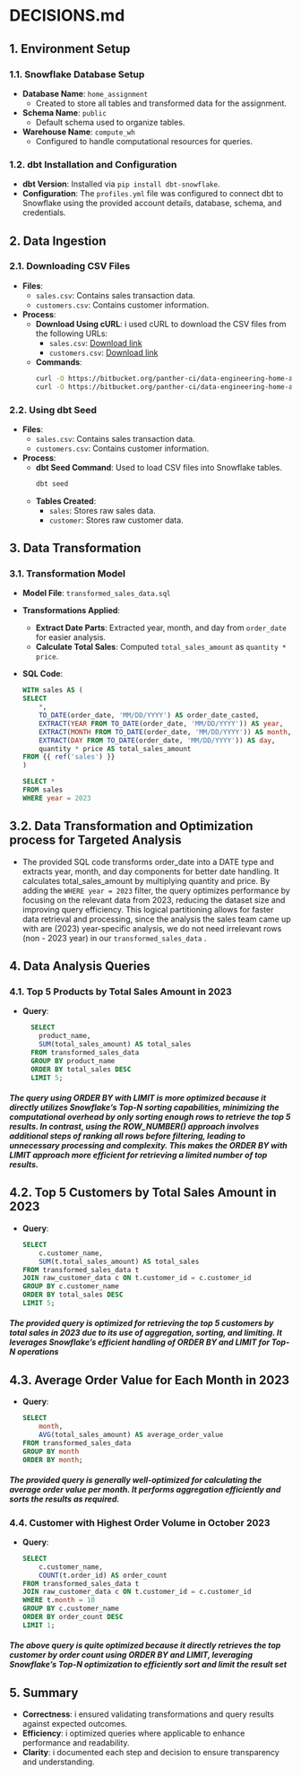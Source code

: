 # DECISIONS.md

## 1. Environment Setup

### 1.1. Snowflake Database Setup
- **Database Name**: `home_assignment`
  - Created to store all tables and transformed data for the assignment.
- **Schema Name**: `public`
  - Default schema used to organize tables.
- **Warehouse Name**: `compute_wh`
  - Configured to handle computational resources for queries.

### 1.2. dbt Installation and Configuration
- **dbt Version**: Installed via `pip install dbt-snowflake`.
- **Configuration**: The `profiles.yml` file was configured to connect dbt to Snowflake using the provided account details, database, schema, and credentials.

## 2. Data Ingestion

### 2.1. Downloading CSV Files
- **Files**:
  - `sales.csv`: Contains sales transaction data.
  - `customers.csv`: Contains customer information.
- **Process**:
  - **Download Using cURL**: i used cURL to download the CSV files from the following URLs:
    - `sales.csv`: [Download link](https://bitbucket.org/panther-ci/data-engineering-home-assignment/src/main/data/sales.csv)
    - `customers.csv`: [Download link](https://bitbucket.org/panther-ci/data-engineering-home-assignment/src/main/data/customers.csv)
  - **Commands**:
    ```bash
    curl -O https://bitbucket.org/panther-ci/data-engineering-home-assignment/src/main/data/sales.csv
    curl -O https://bitbucket.org/panther-ci/data-engineering-home-assignment/src/main/data/customers.csv
    ```

### 2.2. Using dbt Seed
- **Files**:
  - `sales.csv`: Contains sales transaction data.
  - `customers.csv`: Contains customer information.
- **Process**:
  - **dbt Seed Command**: Used to load CSV files into Snowflake tables.
    ```bash
    dbt seed
    ```
  - **Tables Created**:
    - `sales`: Stores raw sales data.
    - `customer`: Stores raw customer data.


## 3. Data Transformation

### 3.1. Transformation Model
- **Model File**: `transformed_sales_data.sql`
- **Transformations Applied**:
  - **Extract Date Parts**: Extracted year, month, and day from `order_date` for easier analysis.
  - **Calculate Total Sales**: Computed `total_sales_amount` as `quantity * price`.

- **SQL Code**:
    ```sql
    WITH sales AS (
    SELECT
        *,
        TO_DATE(order_date, 'MM/DD/YYYY') AS order_date_casted,
        EXTRACT(YEAR FROM TO_DATE(order_date, 'MM/DD/YYYY')) AS year,
        EXTRACT(MONTH FROM TO_DATE(order_date, 'MM/DD/YYYY')) AS month,
        EXTRACT(DAY FROM TO_DATE(order_date, 'MM/DD/YYYY')) AS day,
        quantity * price AS total_sales_amount
    FROM {{ ref('sales') }}
    )

    SELECT *
    FROM sales
    WHERE year = 2023

## 3.2. Data Transformation and Optimization process for Targeted Analysis

- The provided SQL code transforms order_date into a DATE type and extracts year, month, and day components for better date handling. It calculates total_sales_amount by multiplying quantity and price. By adding the `WHERE year = 2023` filter, the query optimizes performance by focusing on the relevant data from 2023, reducing the dataset size and improving query efficiency. This logical partitioning allows for faster data retrieval and processing, since the analysis the sales team came up with are (2023) year-specific analysis, we do not need irrelevant rows (non - 2023 year) in our `transformed_sales_data` .

## 4. Data Analysis Queries

### 4.1. Top 5 Products by Total Sales Amount in 2023

- **Query**:
  ```sql
    SELECT
      product_name,
      SUM(total_sales_amount) AS total_sales
    FROM transformed_sales_data
    GROUP BY product_name
    ORDER BY total_sales DESC
    LIMIT 5;


##### The query using ORDER BY with LIMIT is more optimized because it directly utilizes Snowflake’s Top-N sorting capabilities, minimizing the computational overhead by only sorting enough rows to retrieve the top 5 results. In contrast, using the ROW_NUMBER() approach involves additional steps of ranking all rows before filtering, leading to unnecessary processing and complexity. This makes the ORDER BY with LIMIT approach more efficient for retrieving a limited number of top results. 

## 4.2. Top 5 Customers by Total Sales Amount in 2023

- **Query**:
  ```sql
  SELECT
      c.customer_name,
      SUM(t.total_sales_amount) AS total_sales
  FROM transformed_sales_data t
  JOIN raw_customer_data c ON t.customer_id = c.customer_id
  GROUP BY c.customer_name
  ORDER BY total_sales DESC
  LIMIT 5;

##### The provided query is optimized for retrieving the top 5 customers by total sales in 2023 due to its use of aggregation, sorting, and limiting. It leverages Snowflake’s efficient handling of ORDER BY and LIMIT for Top-N operations

## 4.3. Average Order Value for Each Month in 2023

- **Query**:
  ```sql
  SELECT
      month,
      AVG(total_sales_amount) AS average_order_value
  FROM transformed_sales_data
  GROUP BY month
  ORDER BY month;

##### The provided query is generally well-optimized for calculating the average order value per month. It performs aggregation efficiently and sorts the results as required.

### 4.4. Customer with Highest Order Volume in October 2023

- **Query**:
  ```sql
  SELECT
      c.customer_name,
      COUNT(t.order_id) AS order_count
  FROM transformed_sales_data t
  JOIN raw_customer_data c ON t.customer_id = c.customer_id
  WHERE t.month = 10
  GROUP BY c.customer_name
  ORDER BY order_count DESC
  LIMIT 1;

##### The above query is quite optimized because it directly retrieves the top customer by order count using ORDER BY and LIMIT, leveraging Snowflake’s Top-N optimization to efficiently sort and limit the result set

## 5. Summary

- **Correctness**: i ensured validating transformations and query results against expected outcomes.
- **Efficiency**: i optimized queries where applicable to enhance performance and readability.
- **Clarity**: i documented each step and decision to ensure transparency and understanding.
